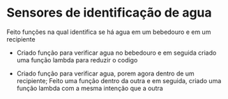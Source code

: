 # Sensores de identificação de agua

Feito funções na qual identifica se há agua em um bebedouro e em um recipiente

- Criado função para verificar agua no bebedouro e em seguida criado uma função lambda para reduzir o codigo

- Criado função para verificar agua, porem agora dentro de um recipiente; Feito uma função dentro da outra e em seguida, criado uma função lambda com a mesma intenção que a outra 
